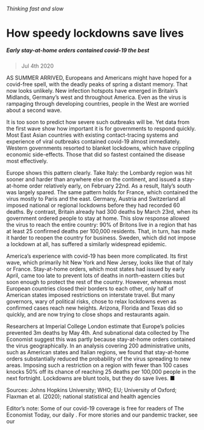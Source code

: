 ###### Thinking fast and slow
# How speedy lockdowns save lives 
##### Early stay-at-home orders contained covid-19 the best 
> Jul 4th 2020 


AS SUMMER ARRIVED, Europeans and Americans might have hoped for a covid-free spell, with the deadly peaks of spring a distant memory. That now looks unlikely. New infection hotspots have emerged in Britain’s Midlands, Germany’s west and throughout America. Even as the virus is rampaging through developing countries, people in the West are worried about a second wave.
It is too soon to predict how severe such outbreaks will be. Yet data from the first wave show how important it is for governments to respond quickly. Most East Asian countries with existing contact-tracing systems and experience of viral outbreaks contained covid-19 almost immediately. Western governments resorted to blanket lockdowns, which have crippling economic side-effects. Those that did so fastest contained the disease most effectively.

Europe shows this pattern clearly. Take Italy: the Lombardy region was hit sooner and harder than anywhere else on the continent, and issued a stay-at-home order relatively early, on February 22nd. As a result, Italy’s south was largely spared. The same pattern holds for France, which contained the virus mostly to Paris and the east. Germany, Austria and Switzerland all imposed national or regional lockdowns before they had recorded 60 deaths. By contrast, Britain already had 300 deaths by March 23rd, when its government ordered people to stay at home. This slow response allowed the virus to reach the entire country: 90% of Britons live in a region that has at least 25 confirmed deaths per 100,000 residents. That, in turn, has made it harder to reopen the country for business. Sweden, which did not impose a lockdown at all, has suffered a similarly widespread epidemic.


America’s experience with covid-19 has been more complicated. Its first wave, which primarily hit New York and New Jersey, looks like that of Italy or France. Stay-at-home orders, which most states had issued by early April, came too late to prevent lots of deaths in north-eastern cities but soon enough to protect the rest of the country. However, whereas most European countries closed their borders to each other, only half of American states imposed restrictions on interstate travel. But many governors, wary of political risks, chose to relax lockdowns even as confirmed cases reach new heights. Arizona, Florida and Texas did so quickly, and are now trying to close shops and restaurants again.
Researchers at Imperial College London estimate that Europe’s policies prevented 3m deaths by May 4th. And subnational data collected by The Economist suggest this was partly because stay-at-home orders contained the virus geographically. In an analysis covering 200 administrative units, such as American states and Italian regions, we found that stay-at-home orders substantially reduced the probability of the virus spreading to new areas. Imposing such a restriction on a region with fewer than 100 cases knocks 50% off its chance of reaching 25 deaths per 100,000 people in the next fortnight. Lockdowns are blunt tools, but they do save lives. ■
Sources: Johns Hopkins University; WHO; EU; University of Oxford; Flaxman et al. (2020); national statistical and health agencies

Editor’s note: Some of our covid-19 coverage is free for readers of The Economist Today, our daily . For more stories and our pandemic tracker, see our 

